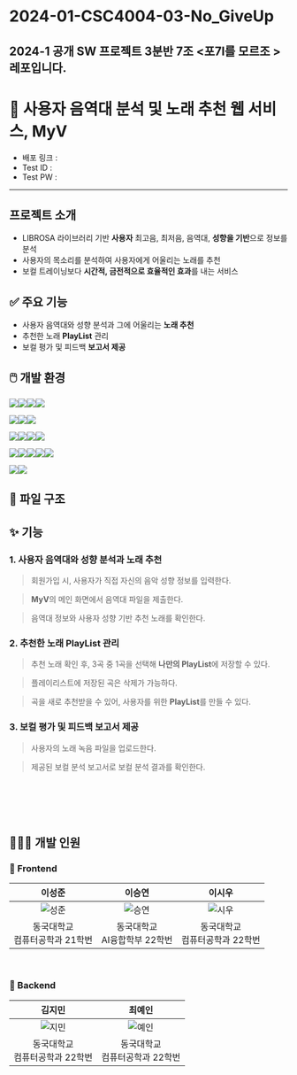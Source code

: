 # 2024-01-CSC4004-03-No_GiveUp
2024-1 공개 SW 프로젝트 3분반 7조 &lt;포7l를 모르조 > 레포입니다.
----------------------------------------------------------------------
# 🎵 사용자 음역대 분석 및 노래 추천 웹 서비스, MyV

- 배포 링크 :
- Test ID :
- Test PW :
  
---
## 프로젝트 소개
-  LIBROSA 라이브러리 기반 **사용자** 최고음, 최저음, 음역대, **성향을 기반**으로 정보를 분석
-  사용자의 목소리를 분석하여 사용자에게 어울리는 노래를 추천
-  보컬 트레이닝보다 **시간적, 금전적으로 효율적인 효과**를 내는 서비스


## ✅ 주요 기능
- 사용자 음역대와 성향 분석과 그에 어울리는 **노래 추천**
- 추천한 노래 **PlayList** 관리
- 보컬 평가 및 피드백 **보고서 제공**


## 🖱️ 개발 환경
<img src="https://img.shields.io/badge/FrontEnd-%23121011?style=for-the-badge"><img src="https://img.shields.io/badge/HTML-E34F26?style=for-the-badge&logo=HTML5&logoColor=white"><img src="https://img.shields.io/badge/CSS-1572B6?style=for-the-badge&logo=CSS3&logoColor=white"><img src="https://img.shields.io/badge/JavaScript-F7DF1E?style=for-the-badge&logo=JavaScript&logoColor=black">

<img src="https://img.shields.io/badge/BackEnd-%23121011?style=for-the-badge"><img src="https://img.shields.io/badge/Django-092E20?style=for-the-badge&logo=Django&logoColor=white"><img src="https://img.shields.io/badge/5.0.4-515151?style=for-the-badge">

<img src="https://img.shields.io/badge/Algorithm-%23121011?style=for-the-badge"><img src="https://img.shields.io/badge/Python-3776AB?style=for-the-badge&logo=Python&logoColor=white"><img src="https://img.shields.io/badge/3.10.11-3776AB?style=for-the-badge"><img src="https://img.shields.io/badge/Librosa-00BFFF?style=for-the-badge">

<img src="https://img.shields.io/badge/Collaboration Tool-%23121011?style=for-the-badge"><img src="https://img.shields.io/badge/GitHub-181717?style=for-the-badge&logo=GitHub&logoColor=white"><img src="https://img.shields.io/badge/Discord-5865F2?style=for-the-badge&logo=Discord&logoColor=white"><img src="https://img.shields.io/badge/Kakaotalk-FFCD00?style=for-the-badge&logo=Kakaotalk&logoColor=black"><img src="https://img.shields.io/badge/Slack-4A154B?style=for-the-badge&logo=Slack&logoColor=white">

<img src="https://img.shields.io/badge/Design Tool-%23121011?style=for-the-badge"><img src="https://img.shields.io/badge/Figma-F24E1E?style=for-the-badge&logo=Figma&logoColor=white">


## 📂 파일 구조 


## ✨ 기능


### 1. 사용자 음역대와 성향 분석과 노래 추천

> 회원가입 시, 사용자가 직접 자신의 음악 성향 정보를 입력한다.

>  **MyV**의 메인 화면에서 음역대 파일을 제출한다.

>  음역대 정보와 사용자 성향 기반 추천 노래를 확인한다. 

### 2. 추천한 노래 PlayList 관리

> 추천 노래 확인 후, 3곡 중 1곡을 선택해 **나만의 PlayList**에 저장할 수 있다.

> 플레이리스트에 저장된 곡은 삭제가 가능하다.

> 곡을 새로 추천받을 수 있어, 사용자를 위한 **PlayList**를 만들 수 있다.

### 3. 보컬 평가 및 피드백 보고서 제공

> 사용자의 노래 녹음 파일을 업로드한다. 

> 제공된 보컬 분석 보고서로 보컬 분석 결과를 확인한다.






<br><br><br><br>

## 👩🏻‍💻 개발 인원 

### 🧷 Frontend

|이성준|이승연|이시우|
|:-----:|:-----:|:-----:|
|![성준](https://github.com/CSID-DGU/2024-01-CSC4004-03-No_GiveUp/assets/137425231/6d4220e8-a1a4-46bd-82c1-42a258f579fb)|![승연](https://github.com/CSID-DGU/2024-01-CSC4004-03-No_GiveUp/assets/137425231/0cca97c1-36e9-417b-9c21-7b223d7e6c36)|![시우](https://github.com/CSID-DGU/2024-01-CSC4004-03-No_GiveUp/assets/137425231/099cc563-b7c1-4d46-ab8d-32f17b9f055c)|
|동국대학교 <br>컴퓨터공학과 21학번|동국대학교<br> AI융합학부 22학번|동국대학교<br> 컴퓨터공학과 22학번|

<br>

### 🧷 Backend

|김지민|최예인|
|:-----:|:-----:|
|![지민](https://github.com/CSID-DGU/2024-01-CSC4004-03-No_GiveUp/assets/137425231/50e2f95c-20e9-4849-98ad-4f1a4665b40d)|![예인](https://github.com/CSID-DGU/2024-01-CSC4004-03-No_GiveUp/assets/137425231/8496ba50-ab3a-4378-8903-41a6fd55e0a5)|
|동국대학교<br> 컴퓨터공학과 22학번|동국대학교<br> 컴퓨터공학과 22학번|
